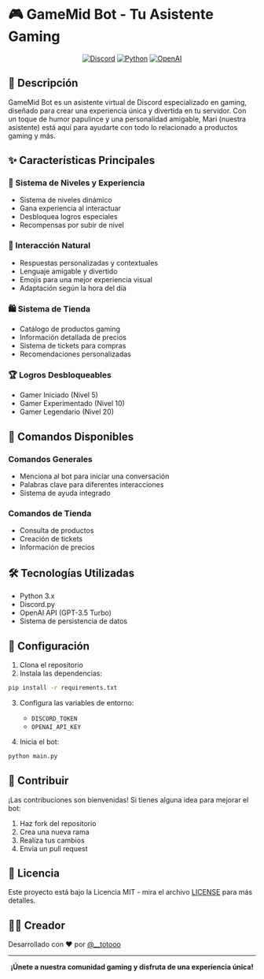 # 🎮 GameMid Bot - Tu Asistente Gaming

<div align="center">

[![Discord](https://img.shields.io/badge/Discord-7289DA?style=for-the-badge&logo=discord&logoColor=white)](https://discord.com)
[![Python](https://img.shields.io/badge/Python-3776AB?style=for-the-badge&logo=python&logoColor=white)](https://www.python.org/)
[![OpenAI](https://img.shields.io/badge/OpenAI-412991?style=for-the-badge&logo=openai&logoColor=white)](https://openai.com)

</div>

## 📝 Descripción

GameMid Bot es un asistente virtual de Discord especializado en gaming, diseñado para crear una experiencia única y divertida en tu servidor. Con un toque de humor papulince y una personalidad amigable, Mari (nuestra asistente) está aquí para ayudarte con todo lo relacionado a productos gaming y más.

## ✨ Características Principales

### 🤖 Sistema de Niveles y Experiencia
- Sistema de niveles dinámico
- Gana experiencia al interactuar
- Desbloquea logros especiales
- Recompensas por subir de nivel

### 💬 Interacción Natural
- Respuestas personalizadas y contextuales
- Lenguaje amigable y divertido
- Emojis para una mejor experiencia visual
- Adaptación según la hora del día

### 🛍️ Sistema de Tienda
- Catálogo de productos gaming
- Información detallada de precios
- Sistema de tickets para compras
- Recomendaciones personalizadas

### 🏆 Logros Desbloqueables
- Gamer Iniciado (Nivel 5)
- Gamer Experimentado (Nivel 10)
- Gamer Legendario (Nivel 20)

## 🚀 Comandos Disponibles

### Comandos Generales
- Menciona al bot para iniciar una conversación
- Palabras clave para diferentes interacciones
- Sistema de ayuda integrado

### Comandos de Tienda
- Consulta de productos
- Creación de tickets
- Información de precios

## 🛠️ Tecnologías Utilizadas

- Python 3.x
- Discord.py
- OpenAI API (GPT-3.5 Turbo)
- Sistema de persistencia de datos

## 🔧 Configuración

1. Clona el repositorio
2. Instala las dependencias:
```bash
pip install -r requirements.txt
```
3. Configura las variables de entorno:
   - `DISCORD_TOKEN`
   - `OPENAI_API_KEY`

4. Inicia el bot:
```bash
python main.py
```

## 🤝 Contribuir

¡Las contribuciones son bienvenidas! Si tienes alguna idea para mejorar el bot:

1. Haz fork del repositorio
2. Crea una nueva rama
3. Realiza tus cambios
4. Envía un pull request

## 📜 Licencia

Este proyecto está bajo la Licencia MIT - mira el archivo [LICENSE](LICENSE) para más detalles.

## 👨‍💻 Creador

Desarrollado con ❤️ por [@__totooo](https://github.com/__totooo)

---

<div align="center">

**¡Únete a nuestra comunidad gaming y disfruta de una experiencia única!**

</div>
